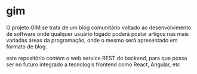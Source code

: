 # gim

O projeto GIM se trata de um blog comunitário voltado ao desenvolvimento de software onde qualquer usuário logado poderá postar artigos nas mais variadas áreas da programação, onde o mesmo será apresentado em formato de blog.

este repositório contém o web service REST do backend, para que possa ser no futuro integrado a tecnologis frontend como React, Angular, etc 
